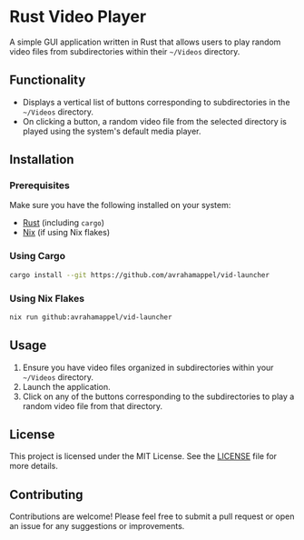 # Rust Video Player

A simple GUI application written in Rust that allows users to play random video files from subdirectories within their `~/Videos` directory.

## Functionality

- Displays a vertical list of buttons corresponding to subdirectories in the `~/Videos` directory.
- On clicking a button, a random video file from the selected directory is played using the system's default media player.

## Installation

### Prerequisites

Make sure you have the following installed on your system:

- [Rust](https://www.rust-lang.org/tools/install) (including `cargo`)
- [Nix](https://nixos.org/download.html) (if using Nix flakes)

### Using Cargo


```bash
cargo install --git https://github.com/avrahamappel/vid-launcher
```

### Using Nix Flakes

```bash
nix run github:avrahamappel/vid-launcher
```

## Usage

1. Ensure you have video files organized in subdirectories within your `~/Videos` directory.
2. Launch the application.
3. Click on any of the buttons corresponding to the subdirectories to play a random video file from that directory.

## License

This project is licensed under the MIT License. See the [LICENSE](LICENSE) file for more details.

## Contributing

Contributions are welcome! Please feel free to submit a pull request or open an issue for any suggestions or improvements.
